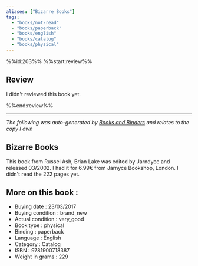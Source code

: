 ```yaml
---
aliases: ["Bizarre Books"] 
tags: 
  - "books/not-read" 
  - "books/paperback" 
  - "books/english"
  - "books/catalog"
  - "books/physical"
---
```

%%id:203%%
%%start:review%%
## Review
I didn't reviewed this book yet. 

%%end:review%%

---
_The following was auto-generated by [Books and Binders](Books%20and%20Binders.md) and relates to the copy I own_
## Bizarre Books
This book from Russel Ash, Brian Lake was edited by Jarndyce and released 03/2002. I had it for 6.99€ from Jarnyce Bookshop, London. I didn't read the 222 pages yet.

## More on this book :
- Buying date : 23/03/2017
- Buying condition : brand_new
- Actual condition : very_good
- Book type : physical
- Binding : paperback
- Language : English
- Category : Catalog
- ISBN : 9781900718387
- Weight in grams : 229
